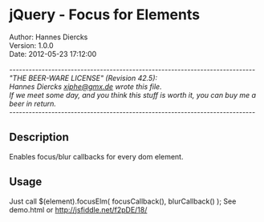 jQuery - Focus for Elements
===========================

Author: Hannes Diercks  
Version: 1.0.0  
Date: 2012-05-23 17:12:00  


*----------------------------------------------------------------------------  
"THE BEER-WARE LICENSE" (Revision 42.5):  
Hannes Diercks <xiphe@gmx.de> wrote this file.  
If we meet some day, and you think this stuff is worth it, you can buy me a beer in return.  
----------------------------------------------------------------------------*



Description
-----------

Enables focus/blur callbacks for every dom element.  




Usage
-----

Just call $(element).focusElm( focusCallback(), blurCallback() );
See demo.html or http://jsfiddle.net/f2pDE/18/
